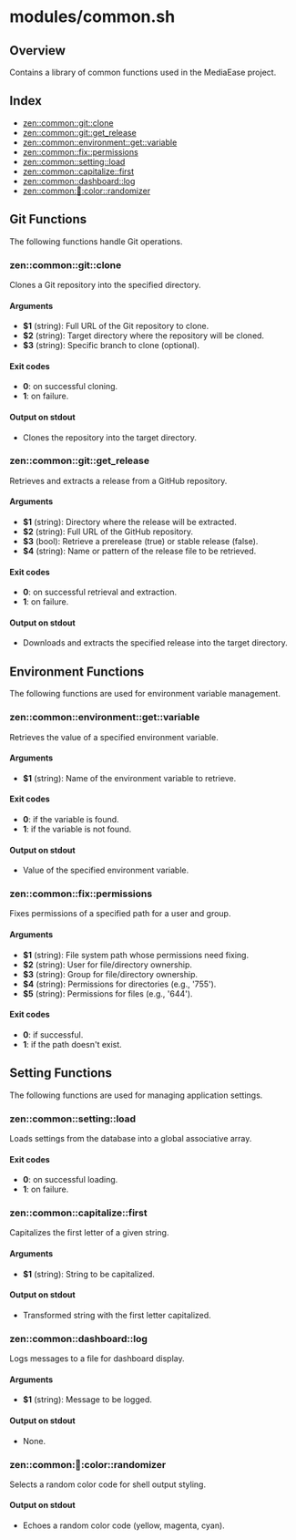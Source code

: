 # modules/common.sh

## Overview

Contains a library of common functions used in the MediaEase project.

## Index

* [zen::common::git::clone](#zencommongitclone)
* [zen::common::git::get_release](#zencommongitgetrelease)
* [zen::common::environment::get::variable](#zencommonenvironmentgetvariable)
* [zen::common::fix::permissions](#zencommonfixpermissions)
* [zen::common::setting::load](#zencommonsettingload)
* [zen::common::capitalize::first](#zencommoncapitalizefirst)
* [zen::common::dashboard::log](#zencommondashboardlog)
* [zen::common::shell::color::randomizer](#zencommonshellcolorrandomizer)

## Git Functions

The following functions handle Git operations.

### zen::common::git::clone

Clones a Git repository into the specified directory.

#### Arguments

* **$1** (string): Full URL of the Git repository to clone.
* **$2** (string): Target directory where the repository will be cloned.
* **$3** (string): Specific branch to clone (optional).

#### Exit codes

* **0**: on successful cloning.
* **1**: on failure.

#### Output on stdout

* Clones the repository into the target directory.

### zen::common::git::get_release

Retrieves and extracts a release from a GitHub repository.

#### Arguments

* **$1** (string): Directory where the release will be extracted.
* **$2** (string): Full URL of the GitHub repository.
* **$3** (bool): Retrieve a prerelease (true) or stable release (false).
* **$4** (string): Name or pattern of the release file to be retrieved.

#### Exit codes

* **0**: on successful retrieval and extraction.
* **1**: on failure.

#### Output on stdout

* Downloads and extracts the specified release into the target directory.

## Environment Functions

The following functions are used for environment variable management.

### zen::common::environment::get::variable

Retrieves the value of a specified environment variable.

#### Arguments

* **$1** (string): Name of the environment variable to retrieve.

#### Exit codes

* **0**: if the variable is found.
* **1**: if the variable is not found.

#### Output on stdout

* Value of the specified environment variable.

### zen::common::fix::permissions

Fixes permissions of a specified path for a user and group.

#### Arguments

* **$1** (string): File system path whose permissions need fixing.
* **$2** (string): User for file/directory ownership.
* **$3** (string): Group for file/directory ownership.
* **$4** (string): Permissions for directories (e.g., '755').
* **$5** (string): Permissions for files (e.g., '644').

#### Exit codes

* **0**: if successful.
* **1**: if the path doesn't exist.

## Setting Functions

The following functions are used for managing application settings.

### zen::common::setting::load

Loads settings from the database into a global associative array.

#### Exit codes

* **0**: on successful loading.
* **1**: on failure.

### zen::common::capitalize::first

Capitalizes the first letter of a given string.

#### Arguments

* **$1** (string): String to be capitalized.

#### Output on stdout

* Transformed string with the first letter capitalized.

### zen::common::dashboard::log

Logs messages to a file for dashboard display.

#### Arguments

* **$1** (string): Message to be logged.

#### Output on stdout

* None.

### zen::common::shell::color::randomizer

Selects a random color code for shell output styling.

#### Output on stdout

* Echoes a random color code (yellow, magenta, cyan).

